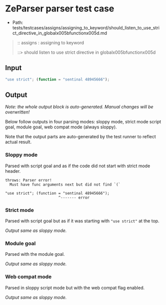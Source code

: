 # ZeParser parser test case

- Path: tests/testcases/assigns/assigning_to_keyword/should_listen_to_use_strict_directive_in_globalx005bfunctionx005d.md

> :: assigns : assigning to keyword
>
> ::> should listen to use strict directive in globalx005bfunctionx005d

## Input

`````js
"use strict"; (function = "sentinal 48945666");
`````

## Output

_Note: the whole output block is auto-generated. Manual changes will be overwritten!_

Below follow outputs in four parsing modes: sloppy mode, strict mode script goal, module goal, web compat mode (always sloppy).

Note that the output parts are auto-generated by the test runner to reflect actual result.

### Sloppy mode

Parsed with script goal and as if the code did not start with strict mode header.

`````
throws: Parser error!
  Must have func arguments next but did not find `(`

"use strict"; (function = "sentinal 48945666");
                        ^------- error
`````

### Strict mode

Parsed with script goal but as if it was starting with `"use strict"` at the top.

_Output same as sloppy mode._

### Module goal

Parsed with the module goal.

_Output same as sloppy mode._

### Web compat mode

Parsed in sloppy script mode but with the web compat flag enabled.

_Output same as sloppy mode._
